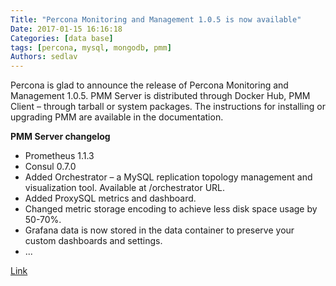```yaml
---
Title: "Percona Monitoring and Management 1.0.5 is now available"
Date: 2017-01-15 16:16:18
Categories: [data base]
tags: [percona, mysql, mongodb, pmm]
Authors: sedlav
---
```


Percona is glad to announce the release of Percona Monitoring and Management 1.0.5. PMM Server is distributed through Docker Hub, PMM Client – through tarball or system packages. The instructions for installing or upgrading PMM are available in the documentation.

**PMM Server changelog**

* Prometheus 1.1.3
* Consul 0.7.0
* Added Orchestrator – a MySQL replication topology management and visualization tool. Available at /orchestrator URL.
* Added ProxySQL metrics and dashboard.
* Changed metric storage encoding to achieve less disk space usage by 50-70%.
* Grafana data is now stored in the data container to preserve your custom dashboards and settings.
* ...

[Link](https://www.percona.com/blog/2016/10/14/percona-monitoring-management-1-0-5-now-available/)
